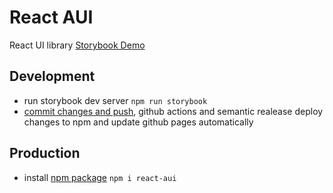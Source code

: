 # React AUI

React UI library [Storybook Demo](https://izemil.github.io/react-aui/)

## Development

-   run storybook dev server `npm run storybook`
-   [commit changes and push](https://semantic-release.gitbook.io/semantic-release/), github actions and semantic realease deploy changes to npm and update github pages automatically

## Production

-   install [npm package](https://www.npmjs.com/package/react-aui) `npm i react-aui`
